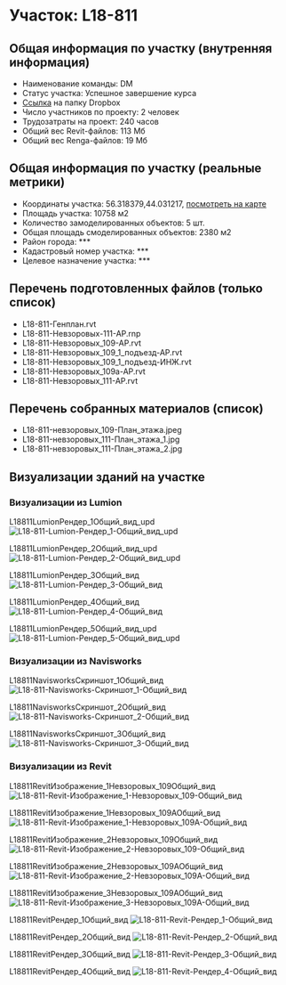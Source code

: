 # Участок: L18-811
## Общая информация по участку (внутренняя информация)
+ Наименование команды: DM
+ Статус участка: Успешное завершение курса
+ [Ссылка](https://www.dropbox.com/sh/wvvgv1nw1iqred9/AAD1e-s4jrxq-fLJD_06-qC1a/L18_811?dl=0) на папку Dropbox
+ Число участников по проекту: 2 человек
+ Трудозатраты на проект: 240 часов
+ Общий вес Revit-файлов: 113 Мб
+ Общий вес Renga-файлов: 19 Мб
## Общая информация по участку (реальные метрики)
+ Координаты участка: 56.318379,44.031217, [посмотреть на карте](yandex.ru/maps/47/nizhny-novgorod/?ll=56.318379%2C44.031217&z=19)
+ Площадь участка: 10758 м2
+ Количество замоделированных объектов: 5 шт.
+ Общая площадь смоделированных объектов: 2380 м2
+ Район города: *** 
+ Кадастровый номер участка: *** 
+ Целевое назначение участка: *** 
## Перечень подготовленных файлов (только список)
+ L18-811-Генплан.rvt
+ L18-811-Невзоровых-111-АР.rnp
+ L18-811-Невзоровых_109-АР.rvt
+ L18-811-Невзоровых_109_1_подъезд-АР.rvt
+ L18-811-Невзоровых_109_1_подъезд-ИНЖ.rvt
+ L18-811-Невзоровых_109а-АР.rvt
+ L18-811-Невзоровых_111-АР.rvt
## Перечень собранных материалов (список)
+ L18-811-невзоровых_109-План_этажа.jpeg
+ L18-811-невзоровых_111-План_этажа_1.jpg
+ L18-811-невзоровых_111-План_этажа_2.jpg
## Визуализации зданий на участке
### Визуализации из Lumion
L18811LumionРендер_1Общий_вид_upd
![L18-811-Lumion-Рендер_1-Общий_вид_upd](/Images/L18_811/L18-811-Lumion-Рендер_1-Общий_вид_upd_Compressed.jpg)

L18811LumionРендер_2Общий_вид_upd
![L18-811-Lumion-Рендер_2-Общий_вид_upd](/Images/L18_811/L18-811-Lumion-Рендер_2-Общий_вид_upd_Compressed.jpg)

L18811LumionРендер_3Общий_вид
![L18-811-Lumion-Рендер_3-Общий_вид](/Images/L18_811/L18-811-Lumion-Рендер_3-Общий_вид_Compressed.jpg)

L18811LumionРендер_4Общий_вид
![L18-811-Lumion-Рендер_4-Общий_вид](/Images/L18_811/L18-811-Lumion-Рендер_4-Общий_вид_Compressed.jpg)

L18811LumionРендер_5Общий_вид_upd
![L18-811-Lumion-Рендер_5-Общий_вид_upd](/Images/L18_811/L18-811-Lumion-Рендер_5-Общий_вид_upd_Compressed.jpg)

### Визуализации из Navisworks
L18811NavisworksСкриншот_1Общий_вид
![L18-811-Navisworks-Скриншот_1-Общий_вид](/Images/L18_811/L18-811-Navisworks-Скриншот_1-Общий_вид_Compressed.jpg)

L18811NavisworksСкриншот_2Общий_вид
![L18-811-Navisworks-Скриншот_2-Общий_вид](/Images/L18_811/L18-811-Navisworks-Скриншот_2-Общий_вид_Compressed.jpg)

L18811NavisworksСкриншот_3Общий_вид
![L18-811-Navisworks-Скриншот_3-Общий_вид](/Images/L18_811/L18-811-Navisworks-Скриншот_3-Общий_вид_Compressed.jpg)

### Визуализации из Revit
L18811RevitИзображение_1Невзоровых_109Общий_вид
![L18-811-Revit-Изображение_1-Невзоровых_109-Общий_вид](/Images/L18_811/L18-811-Revit-Изображение_1-Невзоровых_109-Общий_вид_Compressed.jpg)

L18811RevitИзображение_1Невзоровых_109АОбщий_вид
![L18-811-Revit-Изображение_1-Невзоровых_109А-Общий_вид](/Images/L18_811/L18-811-Revit-Изображение_1-Невзоровых_109А-Общий_вид_Compressed.jpg)

L18811RevitИзображение_2Невзоровых_109Общий_вид
![L18-811-Revit-Изображение_2-Невзоровых_109-Общий_вид](/Images/L18_811/L18-811-Revit-Изображение_2-Невзоровых_109-Общий_вид_Compressed.jpg)

L18811RevitИзображение_2Невзоровых_109АОбщий_вид
![L18-811-Revit-Изображение_2-Невзоровых_109А-Общий_вид](/Images/L18_811/L18-811-Revit-Изображение_2-Невзоровых_109А-Общий_вид_Compressed.jpg)

L18811RevitИзображение_3Невзоровых_109АОбщий_вид
![L18-811-Revit-Изображение_3-Невзоровых_109А-Общий_вид](/Images/L18_811/L18-811-Revit-Изображение_3-Невзоровых_109А-Общий_вид_Compressed.jpg)

L18811RevitРендер_1Общий_вид
![L18-811-Revit-Рендер_1-Общий_вид](/Images/L18_811/L18-811-Revit-Рендер_1-Общий_вид_Compressed.jpg)

L18811RevitРендер_2Общий_вид
![L18-811-Revit-Рендер_2-Общий_вид](/Images/L18_811/L18-811-Revit-Рендер_2-Общий_вид_Compressed.jpg)

L18811RevitРендер_3Общий_вид
![L18-811-Revit-Рендер_3-Общий_вид](/Images/L18_811/L18-811-Revit-Рендер_3-Общий_вид_Compressed.jpg)

L18811RevitРендер_4Общий_вид
![L18-811-Revit-Рендер_4-Общий_вид](/Images/L18_811/L18-811-Revit-Рендер_4-Общий_вид_Compressed.jpg)

